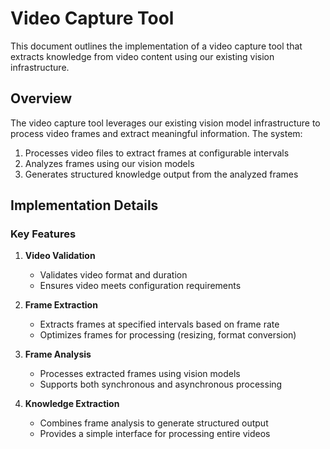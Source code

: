 # Video Capture Tool

This document outlines the implementation of a video capture tool that extracts knowledge from video content using our existing vision infrastructure.

## Overview

The video capture tool leverages our existing vision model infrastructure to process video frames and extract meaningful information. The system:
1. Processes video files to extract frames at configurable intervals
2. Analyzes frames using our vision models
3. Generates structured knowledge output from the analyzed frames

## Implementation Details

### Key Features

1. **Video Validation**
   - Validates video format and duration
   - Ensures video meets configuration requirements

2. **Frame Extraction**
   - Extracts frames at specified intervals based on frame rate
   - Optimizes frames for processing (resizing, format conversion)

3. **Frame Analysis**
   - Processes extracted frames using vision models
   - Supports both synchronous and asynchronous processing

4. **Knowledge Extraction**
   - Combines frame analysis to generate structured output
   - Provides a simple interface for processing entire videos
